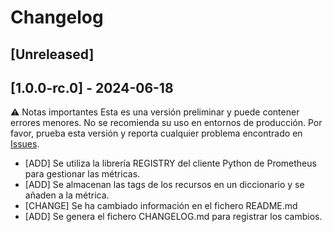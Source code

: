 # Changelog

## [Unreleased]

## [1.0.0-rc.0] - 2024-06-18
⚠️ Notas importantes
Esta es una versión preliminar y puede contener errores menores. No se recomienda su uso en entornos de producción.
Por favor, prueba esta versión y reporta cualquier problema encontrado en  [Issues](https://github.com/JesusFrontelo/custom-exporter/issues).

* [ADD] Se utiliza la librería REGISTRY del cliente Python de Prometheus para gestionar las métricas. 
* [ADD] Se almacenan las tags de los recursos en un diccionario y se añaden a la métrica.
* [CHANGE] Se ha cambiado información en el fichero README.md
* [ADD] Se genera el fichero CHANGELOG.md para registrar los cambios. 

